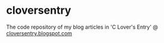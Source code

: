 # cloversentry
The code repository of my blog articles in 'C Lover's Entry' @ <a href="https://cloversentry.blogspot.com/">cloversentry.blogspot.com</a>
